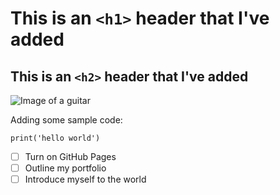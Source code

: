 # This is an `<h1>` header that I've added
## This is an `<h2>` header that I've added

![Image of a guitar](https://upload.wikimedia.org/wikipedia/commons/thumb/1/1c/Full_front_R9_Les_Paul.jpg/440px-Full_front_R9_Les_Paul.jpg)

Adding some sample code:
```
print('hello world')
```

- [ ] Turn on GitHub Pages
- [ ] Outline my portfolio
- [ ] Introduce myself to the world

